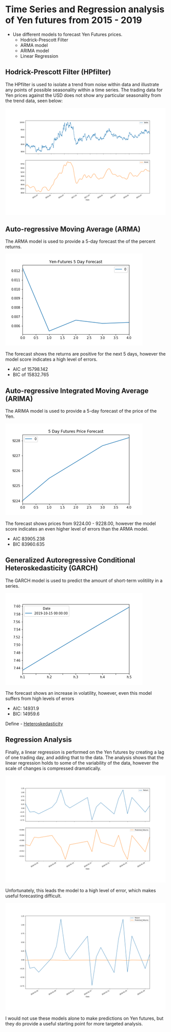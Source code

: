 # Time Series and Regression analysis of Yen futures from 2015 - 2019
 - Use different models to forecast Yen Futures prices.
     - Hodrick-Prescott Filter
     - ARMA model
     - ARIMA model
     - Linear Regression
     
## Hodrick-Prescott Filter (HPfilter)
The HPfilter is used to isolate a trend from noise within data and illustrate any points of possible seasonality within a time series. The trading data for Yen prices against the USD does not show any particular seasonality from the trend data, seen below:

![HPF Price](./Resources/hpplot.png)

## Auto-regressive Moving Average (ARMA)
The ARMA model is used to provide a 5-day forecast the of the percent returns.

![Pct Returns](./Resources/arma_forecast.png)

The forecast shows the returns are positive for the next 5 days, however the model score indicates a high level of errors.
- AIC of 15798.142 
- BIC of 15832.765

## Auto-regressive Integrated Moving Average (ARIMA)
The ARIMA model is used to provide a 5-day forecast of the price of the Yen.

![Yen Prices](./Resources/arima_forecast.png)

The forecast shows prices from 9224.00 - 9228.00, however the model score indicates an even higher level of errors than the ARMA model.
- AIC 83905.238
- BIC 83960.635

## Generalized Autoregressive Conditional Heteroskedasticity (GARCH)
The GARCH model is used to predict the amount of short-term volitility in a series.

![Volatility Forecast](./Resources/garch.png)

The forecast shows an increase in volatility, however, even this model suffers from high levels of errors
- AIC: 14931.9
- BIC: 14959.6

Define - [Heteroskedasticity](https://www.investopedia.com/terms/h/heteroskedasticity.asp)

## Regression Analysis
Finally, a linear regression is performed on the Yen futures by creating a lag of one trading day, and adding that to the data.  The analysis shows that the linear regression holds to some of the variability of the data, however the scale of changes is compressed dramatically.

![Linear Sub-Plots](./Resources/regress1.png)

Unfortunately, this leads the model to a high level of error, which makes useful forecasting difficult.

![Linear No-Sub](./Resources/regress2.png)


I would not use these models alone to make predictions on Yen futures, but they do provide a useful starting point for more targeted analysis.
